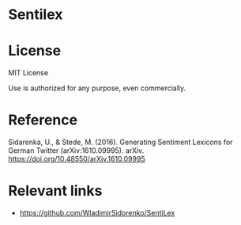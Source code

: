 # Sentilex

# License
MIT License

Use is authorized for any purpose, even commercially.

# Reference
Sidarenka, U., & Stede, M. (2016). Generating Sentiment Lexicons for German Twitter (arXiv:1610.09995). arXiv. https://doi.org/10.48550/arXiv.1610.09995



# Relevant links

+ https://github.com/WladimirSidorenko/SentiLex
